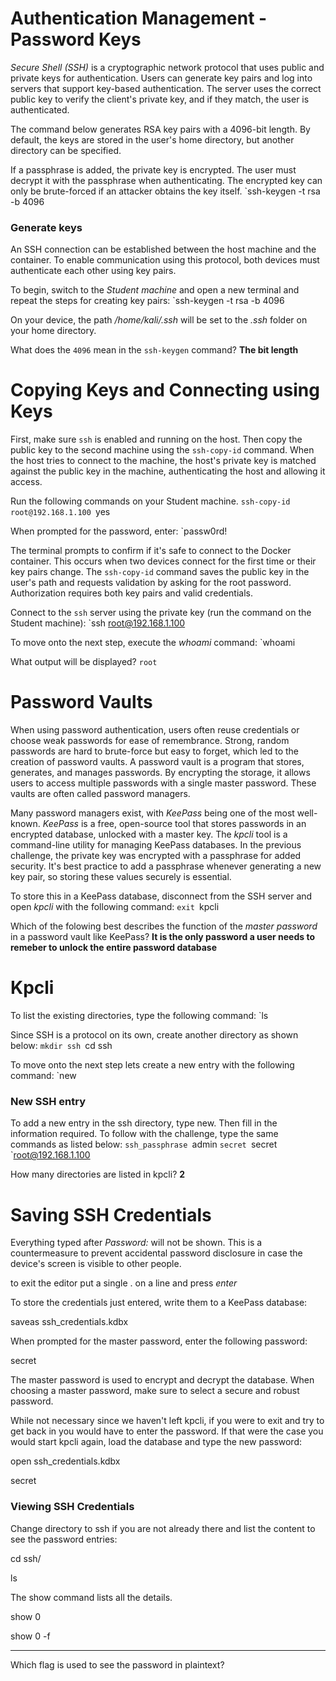 # Authentication Management - Password Keys

_Secure Shell (SSH)_ is a cryptographic network protocol that uses public and private keys for authentication. Users can generate key pairs and log into servers that support key-based authentication. The server uses the correct public key to verify the client's private key, and if they match, the user is authenticated.

The command below generates RSA key pairs with a 4096-bit length. By default, the keys are stored in the user's home directory, but another directory can be specified.

If a passphrase is added, the private key is encrypted. The user must decrypt it with the passphrase when authenticating. The encrypted key can only be brute-forced if an attacker obtains the key itself.
`ssh-keygen -t rsa -b 4096
### Generate keys

An SSH connection can be established between the host machine and the container. To enable communication using this protocol, both devices must authenticate each other using key pairs.

To begin, switch to the _Student machine_ and open a new terminal and repeat the steps for creating key pairs:
`ssh-keygen -t rsa -b 4096

On your device, the path _/home/kali/.ssh_ will be set to the _.ssh_ folder on your home directory.

What does the `4096` mean in the `ssh-keygen` command? **The bit length**
# Copying Keys and Connecting using Keys

First, make sure `ssh` is enabled and running on the host. Then copy the public key to the second machine using the `ssh-copy-id` command. When the host tries to connect to the machine, the host's private key is matched against the public key in the machine, authenticating the host and allowing it access.

Run the following commands on your Student machine.
`ssh-copy-id root@192.168.1.100
`yes

When prompted for the password, enter:
`passw0rd!

The terminal prompts to confirm if it's safe to connect to the Docker container. This occurs when two devices connect for the first time or their key pairs change. The `ssh-copy-id` command saves the public key in the user's path and requests validation by asking for the root password. Authorization requires both key pairs and valid credentials.

Connect to the `ssh` server using the private key (run the command on the Student machine):
`ssh root@192.168.1.100

To move onto the next step, execute the _whoami_ command:
`whoami

What output will be displayed? `root`
# Password Vaults

When using password authentication, users often reuse credentials or choose weak passwords for ease of remembrance. Strong, random passwords are hard to brute-force but easy to forget, which led to the creation of password vaults. A password vault is a program that stores, generates, and manages passwords. By encrypting the storage, it allows users to access multiple passwords with a single master password. These vaults are often called password managers.

Many password managers exist, with _KeePass_ being one of the most well-known. _KeePass_ is a free, open-source tool that stores passwords in an encrypted database, unlocked with a master key. The _kpcli_ tool is a command-line utility for managing KeePass databases. In the previous challenge, the private key was encrypted with a passphrase for added security. It's best practice to add a passphrase whenever generating a new key pair, so storing these values securely is essential.

To store this in a KeePass database, disconnect from the SSH server and open _kpcli_ with the following command:
`exit
`kpcli

Which of the folowing best describes the function of the _master password_ in a password vault like KeePass? **It is the only password a user needs to remeber to unlock the entire password database**
# Kpcli

To list the existing directories, type the following command:
`ls

Since SSH is a protocol on its own, create another directory as shown below:
`mkdir ssh
`cd ssh

To move onto the next step lets create a new entry with the following command:
`new
### New SSH entry

To add a new entry in the ssh directory, type new. Then fill in the information required. To follow with the challenge, type the same commands as listed below:
`ssh_passphrase
`admin
`secret
`secret
`root@192.168.1.100

How many directories are listed in kpcli? **2**
# Saving SSH Credentials

Everything typed after _Password:_ will not be shown. This is a countermeasure to prevent accidental password disclosure in case the device's screen is visible to other people.

to exit the editor put a single . on a line and press _enter_

To store the credentials just entered, write them to a KeePass database:

saveas ssh_credentials.kdbx

When prompted for the master password, enter the following password:

secret

The master password is used to encrypt and decrypt the database. When choosing a master password, make sure to select a secure and robust password.

While not necessary since we haven't left kpcli, if you were to exit and try to get back in you would have to enter the password. If that were the case you would start kpcli again, load the database and type the new password:

open ssh_credentials.kdbx

secret

### Viewing SSH Credentials

Change directory to ssh if you are not already there and list the content to see the password entries:

cd ssh/

ls

The show command lists all the details.

show 0

show 0 -f

---

Which flag is used to see the password in plaintext?
